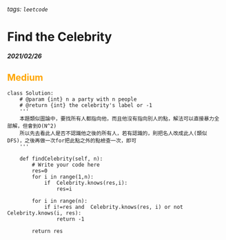 ###### tags: `leetcode`
<style>
.orange {
  color: #FFA600;
}
.green{
  color: #00FF00;
}
.red{
  color: #FF0000;
}
</style>

# Find the Celebrity
***2021/02/26***
## <span class="orange">Medium</span>
```python=
class Solution:
    # @param {int} n a party with n people
    # @return {int} the celebrity's label or -1
    '''
    本題類似圖論中，要找所有人都指向他，而且他沒有指向別人的點，解法可以直接暴力全部解，但會到O(N^2)
    所以先去看此人是否不認識他之後的所有人，若有認識的，則把名人改成此人(類似DFS)，之後再做一次for把此點之外的點檢查一次，即可
    '''
    
    def findCelebrity(self, n):
        # Write your code here
        res=0
        for i in range(1,n):
            if  Celebrity.knows(res,i):
                res=i
        
        for i in range(n):
            if i!=res and  Celebrity.knows(res, i) or not Celebrity.knows(i, res):
                return -1
        
        return res
```